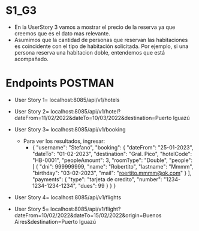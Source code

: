 # S1_G3
- En la UserStory 3 vamos a mostrar el precio de la reserva ya que creemos que es el dato mas relevante.
- Asumimos que la cantidad de personas que reservan las habitaciones es coincidente con el tipo de habitación solicitada. Por ejemplo, si una persona reserva una habitacion doble, entendemos que está acompañado.

# Endpoints POSTMAN
- User Story 1= localhost:8085/api/v1/hotels

- User Story 2= localhost:8085/api/v1/hotel?dateFrom=11/02/2022&dateTo=10/03/2022&destination=Puerto Iguazú

- User Story 3= localhost:8085/api/v1/booking
  - Para ver los resultados, ingresar:
    - {     "username": "Stefano",     "booking": {         "dateFrom": "25-01-2023",         "dateTo": "01-02-2023",         "destination": "Gral. Pico",         "hotelCode": "HB-0001",         "peopleAmount": 3,         "roomType": "Double",         "people": [             {                 "dni": 999999999,                 "name": "Robertito",                 "lastname": "Mmmm",                 "birthday": "03-02-2023",                 "mail": "roertito.mmmm@ok.com"             }         ],         "payments": {             "type": "tarjeta de credito",             "number": "1234-1234-1234-1234",             "dues": 99         }     } }

- User Story 4= localhost:8085/api/v1/flights

- User Story 5= localhost:8085/api/v1/flight?dateFrom=10/02/2022&dateTo=15/02/2022&origin=Buenos Aires&destination=Puerto Iguazú